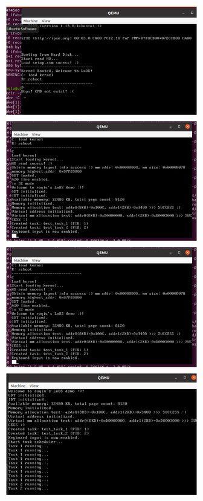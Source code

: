 ![](./reference/test_screenshot1.png)

![](./reference/test_screenshot2.png)

![](./reference/test_screenshot2.png)

![](./reference/test_screenshot3.png)







